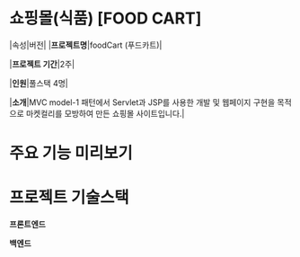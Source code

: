 # 쇼핑몰(식품) [FOOD CART]

|속성|버전|
|**프로젝트명**|foodCart (푸드카트)|

|**프로젝트 기간**|2주|

|**인원**|풀스택 4명|

|**소개**|MVC model-1 패턴에서 Servlet과 JSP를 사용한 개발 및 웹페이지 구현을 목적으로 마켓컬리를 모방하여 만든 쇼핑몰 사이트입니다.|


# 주요 기능 미리보기

# 프로젝트 기술스택
**프론트엔드**

**백엔드**
